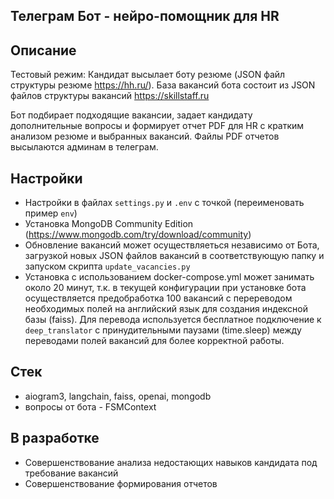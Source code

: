 ## Телеграм Бот - нейро-помощник для HR
## Описание

Тестовый режим: Кандидат высылает боту резюме (JSON файл структуры резюме https://hh.ru/).
База вакансий бота состоит из JSON файлов структуры вакансий https://skillstaff.ru

Бот подбирает подходящие вакансии, задает кандидату дополнительные вопросы и формирует отчет PDF для HR c кратким анализом резюме и выбранных вакансий.
Файлы PDF отчетов высылаются админам в телеграм.

## Настройки

- Настройки в файлах `settings.py` и `.env` с точкой (переименовать пример `env`)
- Установка MongoDB Community Edition (https://www.mongodb.com/try/download/community)
- Обновление вакансий может осуществляеться независимо от Бота, загрузкой новых JSON файлов вакансий в соответствующую папку и запуском скрипта `update_vacancies.py`
- Установка с использованием docker-compose.yml может занимать около 20 минут, т.к. в текущей конфигурации при установке бота осуществляется предобработка 100 вакансий с перереводом необходимых полей на английский язык для создания индексной базы (faiss).  Для перевода используется бесплатное подключение к `deep_translator` с принудительными паузами (time.sleep) между переводами полей вакансий для более корректной работы.

## Стек

- aiogram3, langchain, faiss, openai, mongodb
- вопросы от бота - FSMContext

## В разработке

- Совершенствование анализа недостающих навыков кандидата под требование вакансий
- Совершенствование формирования отчетов